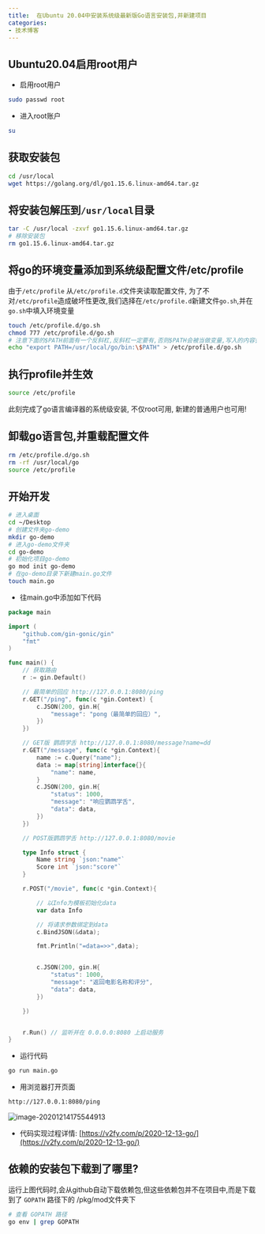 ```yaml
---
title:  在Ubuntu 20.04中安装系统级最新版Go语言安装包,并新建项目
categories:
- 技术博客
---
```


## Ubuntu20.04启用root用户

- 启用root用户

```sh
sudo passwd root
```

- 进入root账户

```sh
su
```

## 获取安装包

```sh
cd /usr/local
wget https://golang.org/dl/go1.15.6.linux-amd64.tar.gz
```

## 将安装包解压到`/usr/local`目录
```sh
tar -C /usr/local -zxvf go1.15.6.linux-amd64.tar.gz
# 移除安装包
rm go1.15.6.linux-amd64.tar.gz
```


## 将go的环境变量添加到系统级配置文件/etc/profile

由于`/etc/profile` 从`/etc/profile.d`文件夹读取配置文件, 为了不对`/etc/profile`造成破坏性更改,我们选择在`/etc/profile.d`新建文件`go.sh`,并在`go.sh`中填入环境变量

```sh
touch /etc/profile.d/go.sh
chmod 777 /etc/profile.d/go.sh
# 注意下面的$PATH前面有一个反斜杠,反斜杠一定要有,否则$PATH会被当做变量,写入的内容会超长
echo "export PATH=/usr/local/go/bin:\$PATH" > /etc/profile.d/go.sh
```

## 执行profile并生效

```sh
source /etc/profile
```


此刻完成了go语言编译器的系统级安装, 不仅root可用, 新建的普通用户也可用!



## 卸载go语言包,并重载配置文件

```sh
rm /etc/profile.d/go.sh
rm -rf /usr/local/go
source /etc/profile
```



## 开始开发


```sh
# 进入桌面
cd ~/Desktop
# 创建文件夹go-demo
mkdir go-demo
# 进入go-demo文件夹
cd go-demo
# 初始化项目go-demo
go mod init go-demo
# 在go-demo目录下新建main.go文件
touch main.go
```

- 往main.go中添加如下代码

```go
package main

import (
    "github.com/gin-gonic/gin"
    "fmt"
)

func main() {
    // 获取路由
    r := gin.Default()

    // 最简单的回应 http://127.0.0.1:8080/ping
    r.GET("/ping", func(c *gin.Context) {
        c.JSON(200, gin.H{
            "message": "pong（最简单的回应）",
        })
    })

    // GET版 鹦鹉学舌 http://127.0.0.1:8080/message?name=dd
    r.GET("/message", func(c *gin.Context){
        name := c.Query("name");
        data := map[string]interface{}{
            "name": name,
        }
        c.JSON(200, gin.H{
            "status": 1000,
            "message": "响应鹦鹉学舌",
            "data": data,
        })
    })

    // POST版鹦鹉学舌 http://127.0.0.1:8080/movie

    type Info struct {
        Name string `json:"name"`
        Score int `json:"score"`
    }

    r.POST("/movie", func(c *gin.Context){

        // 以Info为模板初始化data
        var data Info

        // 将请求参数绑定到data
        c.BindJSON(&data);

        fmt.Println("=data=>>",data);


        c.JSON(200, gin.H{
            "status": 1000,
            "message": "返回电影名称和评分",
            "data": data,
        })

    })


    r.Run() // 监听并在 0.0.0.0:8080 上启动服务
}
```

- 运行代码


```sh
go run main.go
```

- 用浏览器打开页面

```html
http://127.0.0.1:8080/ping
```

![image-20201214175544913](https://cdn.fangyuanxiaozhan.com/assets/1694245698710dH5ESFTS.png)



- 代码实现过程详情: [https://v2fy.com/p/2020-12-13-go/](https://v2fy.com/p/2020-12-13-go/)



## 依赖的安装包下载到了哪里?

运行上图代码时,会从github自动下载依赖包,但这些依赖包并不在项目中,而是下载到了 `GOPATH` 路径下的 /pkg/mod文件夹下

```sh
# 查看 GOPATH 路径
go env | grep GOPATH
```